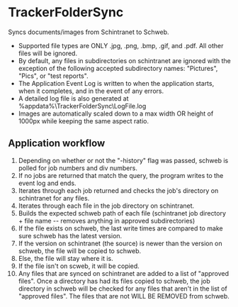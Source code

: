 # TrackerFolderSync
Syncs documents/images from Schintranet to Schweb. 
* Supported file types are ONLY .jpg, .png, .bmp, .gif, and .pdf. All other files will be ignored.
* By default, any files in subdirectories on schintranet are ignored with the exception of the following accepted subdirectory names: "Pictures", "Pics", or "test reports".
* The Application Event Log is written to when the application starts, when it completes, and in the event of any errors.
* A detailed log file is also generated at %appdata%\TrackerFolderSync\LogFile.log
* Images are automatically scaled down to a max width OR height of 1000px while keeping the same aspect ratio.

## Application workflow
1. Depending on whether or not the "-history" flag was passed, schweb is polled for job numbers and div numbers.
2. If no jobs are returned that match the query, the program writes to the event log and ends.
3. Iterates through each job returned and checks the job's directory on schintranet for any files.
4. Iterates through each file in the job directory on schintranet.
5. Builds the expected schweb path of each file (schintranet job directory + file name -- removes anything in approved subdirectories)
6. If the file exists on schweb, the last write times are compared to make sure schweb has the latest version.
7. If the version on schintranet (the source) is newer than the version on schweb, the file will be copied to schweb.
8. Else, the file will stay where it is.
9. If the file isn't on scweb, it will be copied.
10. Any files that are synced on schintranet are added to a list of "approved files". Once a directory has had its files copied to schweb, the job directory in schweb will be checked for any files that aren't in the list of "approved files". The files that are not WILL BE REMOVED from schweb.
